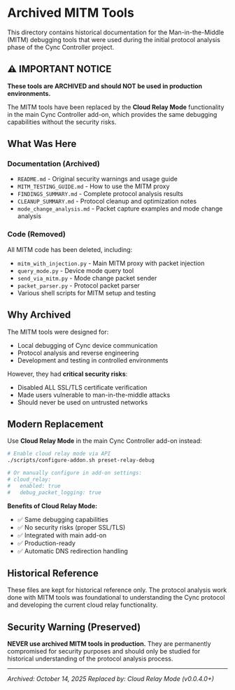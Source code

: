 # Archived MITM Tools

This directory contains historical documentation for the Man-in-the-Middle (MITM) debugging tools that were used during the initial protocol analysis phase of the Cync Controller project.

## ⚠️ IMPORTANT NOTICE

**These tools are ARCHIVED and should NOT be used in production environments.**

The MITM tools have been replaced by the **Cloud Relay Mode** functionality in the main Cync Controller add-on, which provides the same debugging capabilities without the security risks.

## What Was Here

### Documentation (Archived)
- `README.md` - Original security warnings and usage guide
- `MITM_TESTING_GUIDE.md` - How to use the MITM proxy
- `FINDINGS_SUMMARY.md` - Complete protocol analysis results
- `CLEANUP_SUMMARY.md` - Protocol cleanup and optimization notes
- `mode_change_analysis.md` - Packet capture examples and mode change analysis

### Code (Removed)
All MITM code has been deleted, including:
- `mitm_with_injection.py` - Main MITM proxy with packet injection
- `query_mode.py` - Device mode query tool
- `send_via_mitm.py` - Mode change packet sender
- `packet_parser.py` - Protocol packet parser
- Various shell scripts for MITM setup and testing

## Why Archived

The MITM tools were designed for:
- Local debugging of Cync device communication
- Protocol analysis and reverse engineering
- Development and testing in controlled environments

However, they had **critical security risks**:
- Disabled ALL SSL/TLS certificate verification
- Made users vulnerable to man-in-the-middle attacks
- Should never be used on untrusted networks

## Modern Replacement

Use **Cloud Relay Mode** in the main Cync Controller add-on instead:

```bash
# Enable cloud relay mode via API
./scripts/configure-addon.sh preset-relay-debug

# Or manually configure in add-on settings:
# cloud_relay:
#   enabled: true
#   debug_packet_logging: true
```

**Benefits of Cloud Relay Mode:**
- ✅ Same debugging capabilities
- ✅ No security risks (proper SSL/TLS)
- ✅ Integrated with main add-on
- ✅ Production-ready
- ✅ Automatic DNS redirection handling

## Historical Reference

These files are kept for historical reference only. The protocol analysis work done with MITM tools was foundational to understanding the Cync protocol and developing the current cloud relay functionality.

## Security Warning (Preserved)

**NEVER use archived MITM tools in production.** They are permanently compromised for security purposes and should only be studied for historical understanding of the protocol analysis process.

---

*Archived: October 14, 2025*
*Replaced by: Cloud Relay Mode (v0.0.4.0+)*